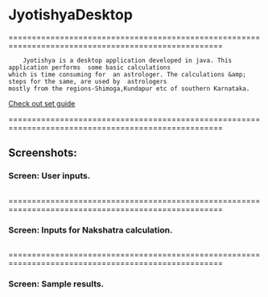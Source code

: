 # JyotishyaDesktop
====================================================================================================

		Jyotishya is a desktop application developed in java. This application performs  some basic calculations 
	which is time consuming for  an astrologer. The calculations &amp; steps for the same, are used by  astrologers
	mostly from the regions-Shimoga,Kundapur etc of southern Karnataka.
	
 
[Check out set guide](../blob/master/Jyotishya/README.md)

====================================================================================================

## Screenshots:

### Screen: User inputs.
<img src="../blob/master/Jyotishya/Screenshot1.png" alt="" class="inline"/>

====================================================================================================

### Screen: Inputs for Nakshatra calculation.
<img src="../blob/master/Jyotishya/Screenshot2.png" alt="" class="inline"/>

====================================================================================================

### Screen: Sample results.
<img src="../blob/master/Jyotishya/Screenshot3.png" alt="" class="inline"/>